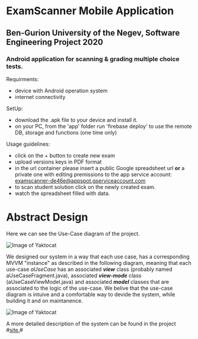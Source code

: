 # ExamScanner Mobile Application
## Ben-Gurion University of the Negev, Software Engineering Project 2020
### Android application for scanning & grading multiple choice tests.

Requirments:
- device with Android operation system
- internet connectivity

SetUp:
- download the .apk file to your device and install it.
- on your PC, from the 'app' folder run 'firebase deploy' to use the remote DB, storage and functions (one time only)

Usage guidelines:
- click on the + button to create new exam
- upload versions keys in PDF format
- in the url container please insert a public Google spreadsheet url **or** 
  a private one with editing premissions to the app service account: examscanner-de46e@appspot.gserviceaccount.com
- to scan student solution click on the newly created exam.
- watch the spreadsheet filled with data.

# Abstract Design
Here we can see the Use-Case diagram of the project.

![Image of Yaktocat](https://octodex.github.com/images/yaktocat.png)

We designed our system in a way that each use case, has a corresponding MVVM "instance" as described in the following diagram, meaning that each use-case *aUseCase* has an associated ***view*** class (probably named aUseCaseFragment.java), associated ***view-mode*** class (aUseCaseViewModel.java) and associated ***model*** classes that are associated to the logic of the use-case. We belive that the use-case diagram is intuive and a comfortable way to devide the system, while building it and on maintanence.

![Image of Yaktocat](https://octodex.github.com/images/yaktocat.png)

A more detailed description of the system can be found in the project #[site.](https://rotemb271.wixsite.com/examscanner)#

